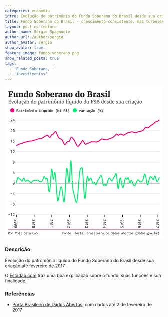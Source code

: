 ```yaml
---
categories: economia
intro: Evolução do patrimônio do Fundo Soberano do Brasil desde sua criação
title: Fundo Soberano do Brasil - crescimento consistente, mas turbulento de 2011 a 2013
layout: post-no-feature
author_name: Sérgio Spagnuolo
author_url: /author/sergio
author_avatar: sergio
show_avatar: true
feature_image: fundo-soberano.png
show_related_posts: true
tags:
  - 'Fundo Soberano, '
  - 'investimentos'
---
```


![Grafico fundo soberano do Brasil](/graf/fundo-soberano.png)

### Descrição

Evolução do patromônio líquido do Fundo Soberano do Brasil desde sua criação até fevereiro de 2017.

O [Estadao.com](http://economia.estadao.com.br/noticias/negocios,entenda-o-fundo-soberano-do-brasil,7156e) traz uma boa explicação sobre o fundo, suas funções e sua finalidade.


### Referências


- [Porta Brasileiro de Dados Abertos](http://dados.gov.br/dataset/fundo-soberano-do-brasil/resource/7f61f290-cfc5-40e4-97a7-0e45b8b750d4), com dados até 2 de fevereiro de 2017
